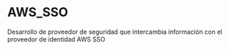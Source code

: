 # AWS_SSO
Desarrollo de proveedor de seguridad que intercambia información con el proveedor de identidad AWS SSO
